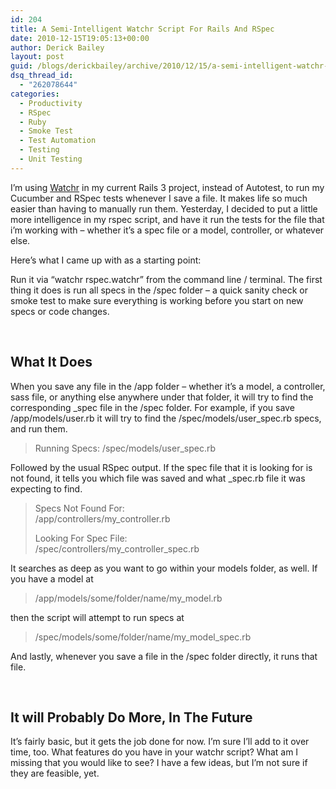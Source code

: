 ```yaml
---
id: 204
title: A Semi-Intelligent Watchr Script For Rails And RSpec
date: 2010-12-15T19:05:13+00:00
author: Derick Bailey
layout: post
guid: /blogs/derickbailey/archive/2010/12/15/a-semi-intelligent-watchr-script-for-rails-and-rspec.aspx
dsq_thread_id:
  - "262078644"
categories:
  - Productivity
  - RSpec
  - Ruby
  - Smoke Test
  - Test Automation
  - Testing
  - Unit Testing
---
```

I&#8217;m using [Watchr](https://github.com/mynyml/watchr) in my current Rails 3 project, instead of Autotest, to run my Cucumber and RSpec tests whenever I save a file. It makes life so much easier than having to manually run them. Yesterday, I decided to put a little more intelligence in my rspec script, and have it run the tests for the file that i&#8217;m working with &#8211; whether it&#8217;s a spec file or a model, controller, or whatever else.

Here&#8217;s what I came up with as a starting point:</p> 

Run it via &#8220;watchr rspec.watchr&#8221; from the command line / terminal. The first thing it does is run all specs in the /spec folder &#8211; a quick sanity check or smoke test to make sure everything is working before you start on new specs or code changes.

 

## What It Does

When you save any file in the /app folder &#8211; whether it&#8217;s a model, a controller, sass file, or anything else anywhere under that folder, it will try to find the corresponding \_spec file in the /spec folder. For example, if you save /app/models/user.rb it will try to find the /spec/models/user\_spec.rb specs, and run them.

> Running Specs: /spec/models/user_spec.rb

Followed by the usual RSpec output. If the spec file that it is looking for is not found, it tells you which file was saved and what _spec.rb file it was expecting to find.

> Specs Not Found For:   
> /app/controllers/my_controller.rb
> 
> Looking For Spec File:  
> /spec/controllers/my\_controller\_spec.rb

It searches as deep as you want to go within your models folder, as well. If you have a model at

> /app/models/some/folder/name/my_model.rb

then the script will attempt to run specs at

> /spec/models/some/folder/name/my\_model\_spec.rb

And lastly, whenever you save a file in the /spec folder directly, it runs that file.

 

## It will Probably Do More, In The Future

It&#8217;s fairly basic, but it gets the job done for now. I&#8217;m sure I&#8217;ll add to it over time, too. What features do you have in your watchr script? What am I missing that you would like to see? I have a few ideas, but I&#8217;m not sure if they are feasible, yet.